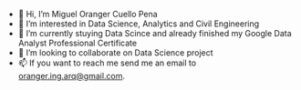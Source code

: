- 👋 Hi, I’m Miguel Oranger Cuello Pena
- 👀 I’m interested in Data Science, Analytics and Civil Engineering
- 🌱 I’m currently stuying Data Scince and already finished my Google Data Analyst Professional Certificate
- 💞️ I’m looking to collaborate on Data Science project
- 📫 If you want to reach me send me an email to oranger.ing.arq@gmail.com.

<!---
Oranger08/Oranger08 is a ✨ special ✨ repository because its `README.md` (this file) appears on your GitHub profile.
You can click the Preview link to take a look at your changes.
--->
